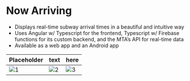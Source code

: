 # Now Arriving
   - Displays real-time subway arrival times in a beautiful and intuitive way
   - Uses Angular w/ Typescript for the frontend, Typescript w/ Firebase functions for its custom backend, and the MTA’s API for real-time data
   - Available as a web app and an Android app
   
|Placeholder|text|here|
|----|----|----|
 |![1](https://raw.githubusercontent.com/NaderAbdelrahman/NowArriving/master/Screenshots/1.png)|![2](https://raw.githubusercontent.com/NaderAbdelrahman/NowArriving/master/Screenshots/3.png)|![3](https://raw.githubusercontent.com/NaderAbdelrahman/NowArriving/master/Screenshots/4.png)|
